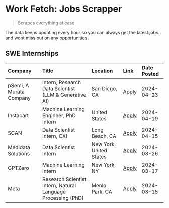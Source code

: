 # Work Fetch: Jobs Scrapper
> Scrapes everything at ease

The data keeps updating every hour so you can always get the latest jobs and wont miss out on any opportunities.

## SWE Internships
<!--START_SECTION:workfetch-->
| Company                 | Title                                                        | Location                | Link                                                                                                                                                                                                                                                                         | Date Posted   |
|:------------------------|:-------------------------------------------------------------|:------------------------|:-----------------------------------------------------------------------------------------------------------------------------------------------------------------------------------------------------------------------------------------------------------------------------|:--------------|
| pSemi, A Murata Company | Intern, Research Data Scientist (LLM & Generative AI)        | San Diego, CA           | [Apply](https://www.linkedin.com/jobs/view/intern-research-data-scientist-llm-generative-ai-at-psemi-a-murata-company-3887074168?position=9&pageNum=0&refId=IpS5sArNQOosMCvcxtkO%2Fg%3D%3D&trackingId=hgRSW7OPGF0gUEmD8TsxtA%3D%3D&trk=public_jobs_jserp-result_search-card) | 2024-04-23    |
| Instacart               | Machine Learning Engineer, PhD Intern                        | United States           | [Apply](https://www.linkedin.com/jobs/view/machine-learning-engineer-phd-intern-at-instacart-3901991739?position=2&pageNum=0&refId=IpS5sArNQOosMCvcxtkO%2Fg%3D%3D&trackingId=cGD5gcgmWamR4yLf%2BuQWmA%3D%3D&trk=public_jobs_jserp-result_search-card)                        | 2024-04-19    |
| SCAN                    | Data Scientist Intern, CXI                                   | Long Beach, CA          | [Apply](https://www.linkedin.com/jobs/view/data-scientist-intern-cxi-at-scan-3899690492?position=8&pageNum=0&refId=IpS5sArNQOosMCvcxtkO%2Fg%3D%3D&trackingId=e%2F%2BKx3TQxVRKM4OLcX0oOg%3D%3D&trk=public_jobs_jserp-result_search-card)                                      | 2024-04-15    |
| Medidata Solutions      | Data Scientist Intern                                        | New York, United States | [Apply](https://www.linkedin.com/jobs/view/data-scientist-intern-at-medidata-solutions-3810253704?position=7&pageNum=0&refId=IpS5sArNQOosMCvcxtkO%2Fg%3D%3D&trackingId=x8CT9NlygW88l4BJLUoTEA%3D%3D&trk=public_jobs_jserp-result_search-card)                                | 2024-03-26    |
| GPTZero                 | Machine Learning Intern                                      | New York, NY            | [Apply](https://www.linkedin.com/jobs/view/machine-learning-intern-at-gptzero-3860723963?position=6&pageNum=0&refId=IpS5sArNQOosMCvcxtkO%2Fg%3D%3D&trackingId=6GjzL6TngiB2be9P9GV7Cg%3D%3D&trk=public_jobs_jserp-result_search-card)                                         | 2024-03-17    |
| Meta                    | Research Scientist Intern, Natural Language Processing (PhD) | Menlo Park, CA          | [Apply](https://www.linkedin.com/jobs/view/research-scientist-intern-natural-language-processing-phd-at-meta-3858718375?position=10&pageNum=0&refId=IpS5sArNQOosMCvcxtkO%2Fg%3D%3D&trackingId=doOrp9aWLPZhWSjai6P2tw%3D%3D&trk=public_jobs_jserp-result_search-card)         | 2024-03-15    |
<!--END_SECTION:workfetch-->

